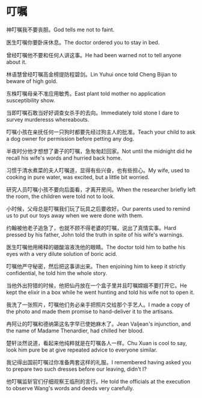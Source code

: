 # 叮嘱

<p><span class="chinese">神叮嘱我不要丧胆。</span><span class="english">God tells me not to faint.</span></p>

<p><span class="chinese">医生叮嘱你要卧床休息。</span><span class="english">The doctor ordered you to stay in bed.</span></p>

<p><span class="chinese">曾经叮嘱他不要和任何人讲这事。</span><span class="english">He had been warned not to tell anyone about it.</span></p>

<p><span class="chinese">林语慧曾经叮嘱高金榜提防程碧剑。</span><span class="english">Lin Yuhui once told Cheng Bijian to beware of high gold.</span></p>

<p><span class="chinese">东株叮嘱母亲不准应用敏秀。</span><span class="english">East plant told mother no application susceptibility show.</span></p>

<p><span class="chinese">当即叮嘱石敢当好好调查女杀手的去向。</span><span class="english">Immediately told stone I dare to survey murderesss whereabouts.</span></p>

<p><span class="chinese">叮嘱小孩在亲抚任何一只狗时都要先经过狗主人的批准。</span><span class="english">Teach your child to ask a dog owner for permission before petting any dog.</span></p>

<p><span class="chinese">半夜时分他才想想了妻子的叮嘱，急匆匆赶回家。</span><span class="english">Not until the midnight did he recall his wife's words and hurried back home.</span></p>

<p><span class="chinese">习惯于清水煮菜的夫人叮嘱道，显得有些兴奋，也有些担心。</span><span class="english">My wife, used to cooking in pure water, was excited, but a little bit worried.</span></p>

<p><span class="chinese">研究人员叮嘱小孩不要向后面看，才离开房间。</span><span class="english">When the researcher briefly left the room, the children were told not to look.</span></p>

<p><span class="chinese">小时候，父母总是叮嘱我们玩了玩具之后要收好。</span><span class="english">Our parents used to remind us to put our toys away when we were done with them.</span></p>

<p><span class="chinese">约翰被他老子追急了，也就不顾不得老婆的叮嘱，说出了真情实事。</span><span class="english">Hard pressed by his father, John told the truth in spite of his wife's warnings.</span></p>

<p><span class="chinese">医生叮嘱他用稀释的硼酸溶液洗他的眼睛。</span><span class="english">The doctor told him to bathe his eyes with a very dilute solution of boric acid.</span></p>

<p><span class="chinese">叮嘱他严守秘密，然后把这事讲出来。</span><span class="english">Then enjoining him to keep it strictly confidential, he told him the whole story.</span></p>

<p><span class="chinese">当他外出狩猎的时候，他把仙丹放在一个盒子里并且叮嘱嫦娥不要打开它。</span><span class="english">He kept the elixir in a box while he went hunting and told his wife not to open it.</span></p>

<p><span class="chinese">我洗了一张照片，叮嘱他们务必亲手把照片交给那个手艺人。</span><span class="english">I made a copy of the photo and made them promise to hand-deliver it to the artisans.</span></p>

<p><span class="chinese">冉阿让的叮嘱和德纳第这名字早已使她麻木了。</span><span class="english">Jean Valjean's injunction, and the name of Madame Thenardier, had chilled her blood.</span></p>

<p><span class="chinese">楚轩淡然说道，看起来他纯粹就是在叮嘱各人一样。</span><span class="english">Chu Xuan is cool to say, look him pure be at give repeated advice to everyone similar.</span></p>

<p><span class="chinese">我记得出国前叮嘱过你准备两套这样的礼服。</span><span class="english">I remembered having asked you to prepare two such dresses before our leaving, didn't I?</span></p>

<p><span class="chinese">他叮嘱监斩官们仔细观察王临刑的言行。</span><span class="english">He told the officials at the execution to observe Wang's words and deeds very carefully.</span></p>

